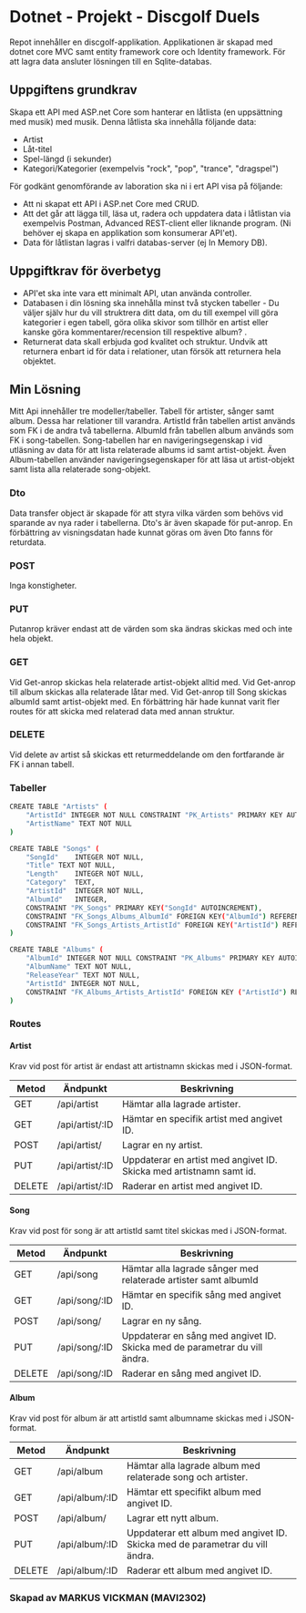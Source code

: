 # Dotnet - Projekt - Discgolf Duels
Repot innehåller en discgolf-applikation. Applikationen är skapad med dotnet core MVC samt entity framework core och Identity framework. För att lagra data ansluter lösningen till en Sqlite-databas.

## Uppgiftens grundkrav
Skapa ett API med ASP.net Core som hanterar en låtlista (en uppsättning med musik) med musik. Denna låtlista ska innehålla följande data:

* Artist
* Låt-titel
* Spel-längd (i sekunder)
* Kategori/Kategorier (exempelvis "rock", "pop", "trance", "dragspel")

För godkänt genomförande av laboration ska ni i ert API visa på följande:

* Att ni skapat ett API i ASP.net Core med CRUD.
* Att det går att lägga till, läsa ut, radera och uppdatera data i låtlistan via exempelvis Postman, Advanced REST-client eller liknande program. (Ni behöver ej skapa en applikation som konsumerar API'et).
* Data för låtlistan lagras i valfri databas-server (ej In Memory DB).

## Uppgiftkrav för överbetyg
* API'et ska inte vara ett minimalt API, utan använda controller.
* Databasen i din lösning ska innehålla minst två stycken tabeller - Du väljer själv hur du vill struktrera ditt data, om du till exempel vill göra kategorier i egen tabell, göra olika skivor som tillhör en artist eller kanske göra kommentarer/recension till respektive album? .
* Returnerat data skall erbjuda god kvalitet och struktur. Undvik att returnera enbart id för data i relationer, utan försök att returnera hela objektet.

## Min Lösning
Mitt Api innehåller tre modeller/tabeller. Tabell för artister, sånger samt album. Dessa har relationer till varandra. ArtistId från tabellen artist används som FK i de andra två tabellerna. AlbumId från tabellen album används som FK i song-tabellen. Song-tabellen har en navigeringsegenskap i vid utläsning av data för att lista relaterade albums id samt artist-objekt. Även Album-tabellen använder navigeringsegenskaper för att läsa ut artist-objekt samt lista alla relaterade song-objekt.

### Dto
Data transfer object är skapade för att styra vilka värden som behövs vid sparande av nya rader i tabellerna. Dto's är även skapade för put-anrop. En förbättring av visningsdatan hade kunnat göras om även Dto fanns för returdata.

### POST
Inga konstigheter.

### PUT
Putanrop kräver endast att de värden som ska ändras skickas med och inte hela objekt.

### GET
Vid Get-anrop skickas hela relaterade artist-objekt alltid med. Vid Get-anrop till album skickas alla relaterade låtar med. Vid Get-anrop till Song skickas albumId samt artist-objekt med. En förbättring här hade kunnat varit fler routes för att skicka med relaterad data med annan struktur.

### DELETE
Vid delete av artist så skickas ett returmeddelande om den fortfarande är FK i annan tabell.


### Tabeller

```bash
CREATE TABLE "Artists" (
    "ArtistId" INTEGER NOT NULL CONSTRAINT "PK_Artists" PRIMARY KEY AUTOINCREMENT,
    "ArtistName" TEXT NOT NULL
)
```

```bash
CREATE TABLE "Songs" (
	"SongId"	INTEGER NOT NULL,
	"Title"	TEXT NOT NULL,
	"Length"	INTEGER NOT NULL,
	"Category"	TEXT,
	"ArtistId"	INTEGER NOT NULL,
	"AlbumId"	INTEGER,
	CONSTRAINT "PK_Songs" PRIMARY KEY("SongId" AUTOINCREMENT),
	CONSTRAINT "FK_Songs_Albums_AlbumId" FOREIGN KEY("AlbumId") REFERENCES "Albums"("AlbumId"),
	CONSTRAINT "FK_Songs_Artists_ArtistId" FOREIGN KEY("ArtistId") REFERENCES "Artists"("ArtistId") ON DELETE CASCADE
)
```

```bash
CREATE TABLE "Albums" (
    "AlbumId" INTEGER NOT NULL CONSTRAINT "PK_Albums" PRIMARY KEY AUTOINCREMENT,
    "AlbumName" TEXT NOT NULL,
    "ReleaseYear" TEXT NOT NULL,
    "ArtistId" INTEGER NOT NULL,
    CONSTRAINT "FK_Albums_Artists_ArtistId" FOREIGN KEY ("ArtistId") REFERENCES "Artists" ("ArtistId") ON DELETE CASCADE
)
```

### Routes

#### Artist
Krav vid post för artist är endast att artistnamn skickas med i JSON-format.

|Metod  |Ändpunkt           |Beskrivning                                                                 |
|-------|-------------------|----------------------------------------------------------------------------|
|GET    |/api/artist        |Hämtar alla lagrade artister.                                               |
|GET    |/api/artist/:ID    |Hämtar en specifik artist med angivet ID.                                   |
|POST   |/api/artist/       |Lagrar en ny artist.                                                        |
|PUT    |/api/artist/:ID    |Uppdaterar en artist med angivet ID. Skicka med artistnamn samt id.         |
|DELETE |/api/artist/:ID    |Raderar en artist med angivet ID.                                           |

#### Song
Krav vid post för song är att artistId samt titel skickas med i JSON-format.

|Metod  |Ändpunkt           |Beskrivning                                                                 |
|-------|-------------------|----------------------------------------------------------------------------|
|GET    |/api/song          |Hämtar alla lagrade sånger med relaterade artister samt albumId             |
|GET    |/api/song/:ID      |Hämtar en specifik sång med angivet ID.                                     |
|POST   |/api/song/         |Lagrar en ny sång.                                                          |
|PUT    |/api/song/:ID      |Uppdaterar en sång med angivet ID. Skicka med de parametrar du vill ändra.  |
|DELETE |/api/song/:ID      |Raderar en sång med angivet ID.                                             |

#### Album
Krav vid post för album är att artistId samt albumname skickas med i JSON-format.

|Metod  |Ändpunkt           |Beskrivning                                                                 |
|-------|-------------------|----------------------------------------------------------------------------|
|GET    |/api/album         |Hämtar alla lagrade album med relaterade song och artister.                 |
|GET    |/api/album/:ID     |Hämtar ett specifikt album med angivet ID.                                  |
|POST   |/api/album/        |Lagrar ett nytt album.                                                      |
|PUT    |/api/album/:ID     |Uppdaterar ett album med angivet ID. Skicka med de parametrar du vill ändra.|
|DELETE |/api/album/:ID     |Raderar ett album med angivet ID.                                           |
 


### Skapad av MARKUS VICKMAN (MAVI2302) 
